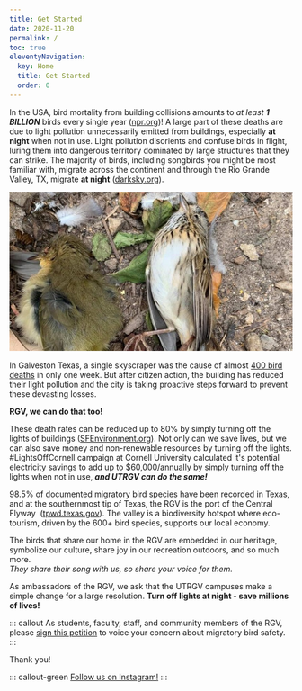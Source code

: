 ```yaml
---
title: Get Started
date: 2020-11-20
permalink: /
toc: true
eleventyNavigation:
  key: Home
  title: Get Started
  order: 0
---
```


In the USA, bird mortality from building collisions amounts to *at least* ***1 BILLION*** birds every single year ([npr.org](https://www.npr.org/2019/04/07/710847132/big-cities-bright-lights-and-up-to-1-billion-bird-collisions#:~:text=via%20Getty%20Images-,One%20World%20Trade%20Center%20(WTC)%20stands%20in%20the%20lower%20Manhattan,8%2C%202019.&text=Up%20to%201%20billion%20birds,are%20making%20the%20problem%20worse.))! A large part of these deaths are due to light pollution unnecessarily emitted from buildings, especially **at night** when not in use. Light pollution disorients and confuse birds in flight, luring them into dangerous territory dominated by large structures that they can strike. The majority of birds, including songbirds you might be most familiar with, migrate across the continent and through the Rio Grande Valley, TX, migrate **at night** ([darksky.org](https://www.darksky.org/light-pollution-poses-threat-to-migrating-birds/)). 

![](/static/img/dbird.jpg)

In Galveston Texas, a single skyscraper was the cause of almost [400 bird deaths](https://www.audubon.org/news/lights-out-texas-skyscraper-caused-hundreds-songbird-deaths) in only one week. But after citizen action, the building has reduced their light pollution and the city is taking proactive steps forward to prevent these devasting losses.

**RGV, we can do that too!** 

These death rates can be reduced up to 80% by simply turning off the lights of buildings ([SFEnvironment.org](https://sfenvironment.org/article/people-nature/lights-out-for-birds#:~:text=A%20study%20by%20the%20Field,deaths%20there%20by%2080%20percent.&text=Turning%20off%20building%20lights%20at,planet%20as%20well%20as%20birds.)). Not only can we save lives, but we can also save money and non-renewable resources by turning off the lights. #LightsOffCornell campaign at Cornell University calculated it's potential electricity savings to add up to [$60,000/annually](https://sciencing.com/turning-off-lights-save-energy-2384.html) by simply turning off the lights when not in use, ***and UTRGV can do the same!*** 

98.5% of documented migratory bird species have been recorded in Texas, and at the southernmost tip of Texas, the RGV is the port of the Central Flyway  ([tpwd.texas.gov](https://tpwd.texas.gov/publications/pwdpubs/media/pwd_bk_w7000_0511.pdf)). The valley is a biodiversity hotspot where eco-tourism, driven by the 600+ bird species, supports our local economy. 

The birds that share our home in the RGV are embedded in our heritage, symbolize our culture, share joy in our recreation outdoors, and so much more.\
*They share their song with us, so share your voice for them.* 

As ambassadors of the RGV, we ask that the UTRGV campuses make a simple change for a large resolution. **Turn off lights at night - save millions of lives!** 

::: callout
As students, faculty, staff, and community members of the RGV, please [sign this petition](https://www.change.org/p/university-of-texas-rio-grande-valley-utrgv-shut-off-your-lights-save-bird-lives) to voice your concern about migratory bird safety.
:::

Thank you!

::: callout-green
[Follow us on Instagram!](https://www.instagram.com/lightsoututrgv/)
:::
